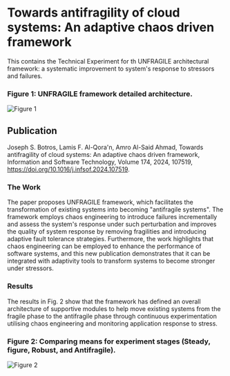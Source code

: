 # Towards antifragility of cloud systems: An adaptive chaos driven framework
This contains the Technical Experiment for th UNFRAGILE architectural framework: a systematic improvement to system's response to stressors and failures. 
### Figure 1: UNFRAGILE framework detailed architecture.
![Figure 1](https://ars.els-cdn.com/content/image/1-s2.0-S0950584924001241-gr3.jpg) 
## Publication 
Joseph S. Botros, Lamis F. Al-Qora'n, Amro Al-Said Ahmad, Towards antifragility of cloud systems: An adaptive chaos driven framework, Information and Software Technology, Volume 174, 2024, 107519, https://doi.org/10.1016/j.infsof.2024.107519.

### The Work
The paper proposes UNFRAGILE framework, which facilitates the transformation of existing systems into becoming "antifragile systems". The framework employs chaos engineering to introduce failures incrementally and assess the system's response under such perturbation and improves the quality of system response by removing fragilities and introducing adaptive fault tolerance strategies. Furthermore, the work highlights that chaos engineering can be employed to enhance the performance of software systems, and this new publication demonstrates that it can be integrated with adaptivity tools to transform systems to become stronger under stressors. 

### Results
The results in Fig. 2 show that the framework has defined an overall architecture of supportive modules to help move existing systems from the fragile phase to the antifragile phase through continuous experimentation utilising chaos engineering and monitoring application response to stress.
### Figure 2: Comparing means for experiment stages (Steady, figure, Robust, and Antifragile).
![Figure 2](https://ars.els-cdn.com/content/image/1-s2.0-S0950584924001241-gr20.jpg)
